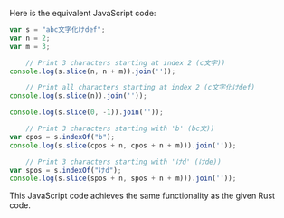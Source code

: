 Here is the equivalent JavaScript code:

```javascript
var s = "abc文字化けdef";
var n = 2;
var m = 3;

    // Print 3 characters starting at index 2 (c文字))
console.log(s.slice(n, n + m)).join(''));

    // Print all characters starting at index 2 (c文字化けdef)
console.log(s.slice(n)).join(''));

console.log(s.slice(0, -1)).join(''));

    // Print 3 characters starting with 'b' (bc文))
var cpos = s.indexOf("b");
console.log(s.slice(cpos + n, cpos + n + m))).join(''));

    // Print 3 characters starting with 'けd' (けde))
var spos = s.indexOf("けd");
console.log(s.slice(spos + n, spos + n + m))).join(''));
```
This JavaScript code achieves the same functionality as the given Rust code.
